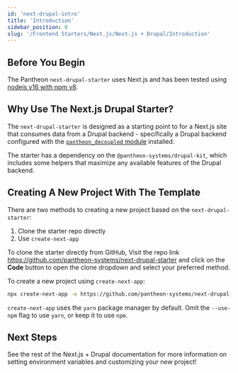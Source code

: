 ```yaml
---
id: 'next-drupal-intro'
title: 'Introduction'
sidebar_position: 0
slug: '/Frontend Starters/Next.js/Next.js + Drupal/Introduction'
---
```


## Before You Begin

The Pantheon `next-drupal-starter` uses Next.js and has been tested using
[nodejs v16 with npm v8](https://nodejs.org/en/download/).

## Why Use The Next.js Drupal Starter?

The `next-drupal-starter` is designed as a starting point to for a Next.js site
that consumes data from a Drupal backend - specifically a Drupal backend
configured with the
[`pantheon_decoupled` module](https://www.drupal.org/project/pantheon_decoupled)
installed.

The starter has a dependency on the `@pantheon-systems/drupal-kit`, which
includes some helpers that maximize any available features of the Drupal
backend.

## Creating A New Project With The Template

There are two methods to creating a new project based on the
`next-drupal-starter`:

1. Clone the starter repo directly
2. Use `create-next-app`

To clone the starter directly from GitHub, Visit the repo link
https://github.com/pantheon-systems/next-drupal-starter and click on the
**Code** button to open the clone dropdown and select your preferred method.

To create a new project using `create-next-app`:

```bash
npx create-next-app -e https://github.com/pantheon-systems/next-drupal-starter --use-npm
```

`create-next-app` uses the `yarn` package manager by default. Omit the
`--use-npm` flag to use `yarn`, or keep it to use `npm`.

## Next Steps

See the rest of the Next.js + Drupal documentation for more information on
setting environment variables and customizing your new project!
